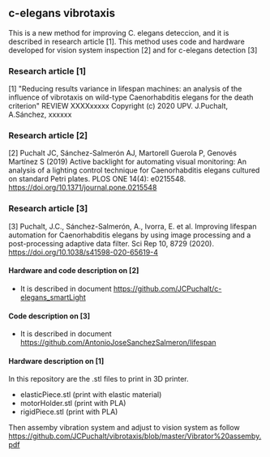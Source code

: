 ## c-elegans vibrotaxis
This is a new method for improving C. elegans deteccion, and it is described in research article [1].
This method uses code and hardware developed for vision system inspection [2] and for c-elegans detection [3]

### Research article [1]
[1] "Reducing results variance in lifespan machines: an analysis of the influence of vibrotaxis on wild-type Caenorhabditis elegans for the death criterion" REVIEW XXXXxxxxx
Copyright (c) 2020 UPV. J.Puchalt, A.Sánchez, xxxxxx

### Research article [2]
[2] Puchalt JC, Sánchez-Salmerón AJ, Martorell Guerola P, Genovés Martínez S (2019) Active backlight for automating visual monitoring: An analysis of a lighting control technique for Caenorhabditis elegans cultured on standard Petri plates. PLOS ONE 14(4): e0215548. https://doi.org/10.1371/journal.pone.0215548

### Research article [3]
[3] Puchalt, J.C., Sánchez-Salmerón, A., Ivorra, E. et al. Improving lifespan automation for Caenorhabditis elegans by using image processing and a post-processing adaptive data filter. Sci Rep 10, 8729 (2020). https://doi.org/10.1038/s41598-020-65619-4

#### Hardware and code description on [2]
* It is described in document https://github.com/JCPuchalt/c-elegans_smartLight

#### Code description on [3]
* It is described in document https://github.com/AntonioJoseSanchezSalmeron/lifespan

#### Hardware description on [1]
In this repository are the .stl files to print in 3D printer. 
* elasticPiece.stl (print with elastic material)
* motorHolder.stl (print with PLA)
* rigidPiece.stl (print with PLA)

Then assemby vibration system and adjust to vision system as follow https://github.com/JCPuchalt/vibrotaxis/blob/master/Vibrator%20assemby.pdf
